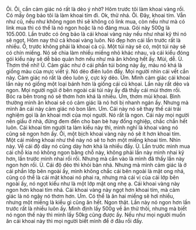 Ôi. Ôi, cắn cảm giác nó rất là dẻo ý nhờ? Hôm trước tôi làm khoai vàng rồi. Có mấy ông bảo tôi là làm khoai tím đi. Ok, thử nhá. Ôi. Đây, khoai tím. Vẫn như cũ, nếu như không ngon thì sẽ không có link mua, còn nếu như mà có link mua thì có thể là nó ngon hoặc là nó đáng mua. Gói này 500g là 105.000. Lần trước có ông bảo là cái khoai vàng này nếu như nhai kỹ thì nó sẽ ngọt. Hôm nay thử cả khoai vàng luôn. Nó đẹp hơn cái lần trước rất là nhiều. Ồ, trước không phải là khoai cả củ. Một túi này sẽ có, một túi này sẽ có chín miếng. Nó sẽ chia làm nhiều miếng nhỏ khác nhau, và cái kiểu đóng gói kiểu này sẽ dễ bảo quản hơn nếu như mà ăn không hết ấy. Mùi, dễ. Ù. Thơm thế nhỉ! Ù. Cảm giác như ở cái phần túi bóng này ấy, màu nó khá là giống màu của mực viết ý. Nó dẻo điên luôn đấy. Mọi người nhìn cái vết cắn này. Cảm giác nó rất là dẻo luôn ý, cực kỳ dẻo. Ừm. Mình cảm giác cái khoai lần này nó giống một loại bánh hơn là giống cái củ khoai. Lần này rất dẻo và ngon. Mọi người ngửi ở bên ngoài cái túi này ấy đã thấy cái mùi thơm rồi. Bóc ra bên trong nó sẽ thơm hơn khá là nhiều. Ưm, thơm mùi khoai. Bình thường mình ăn khoai sẽ có cảm giác là nó hơi bị nhanh ngán ấy. Nhưng mà mình ăn cái này cảm giác nó bon lắm. Ưm. Cái này nó sẽ thay thế cái trải nghiệm gọi là ăn khoai mới của mọi người. Nó rất là ngon. Cái này mọi người nên giấu ở nhà, đừng đem đến cho bạn bè hay đồng nghiệp, chắc chắn hết luôn. Cái khoai tím người ta làm kiểu này thì, mình nghĩ là khoai vàng nó cũng sẽ ngon hơn ấy. Ôi, một bịch khoai vàng này nó sẽ ít hơn khoai tím. Một cái miếng khoai như thế này nó sẽ to hơn một miếng khoai tím. Nhìn này. Về cái độ dày nó cũng dày hơn khá là nhiều đấy. Ù. Lần trước mình mua cái chỗ kia nó không ngon bằng chỗ này, không phải lần này mình nhai kỹ hơn, lần trước mình nhai rối rồi. Nhưng mà cắn vào là mình đã thấy lần này ngon hơn rồi. Ù. Cái độ dẻo thì khỏi bàn nhá. Nhưng mà mình cảm giác là ở cái phần lớp bên ngoài ấy, mình không chắc cái bên ngoài là mật ong nhá, cũng có thể là cái mật khoai nó phai ra, nhưng mà cái vị của cái lớp bên ngoài ấy, nó ngọt kiểu như là một lớp mật ong nhẹ ạ. Cái khoai vàng này ngon hơn khoai tím nhá. Cái khoai vàng này ngọt hơn khoai tím, mà cảm giác là nó ngậy nó thơm hơn. Ưm. Có thể là ăn hai miếng sẽ hơi nhiều, nhưng một miếng là kiểu gì cũng ăn hết. Ngon thật. Lần này nó ngon hơn lần trước rất là nhiều luôn ấy. Mình định lấy 500g về ăn thử thôi, nhưng mà biết nó ngon thế này thì mình lấy 50kg cũng được ấy. Nếu như mọi người muốn ăn cái khoai này thì mọi người biết mình để ở đâu rồi đấy.